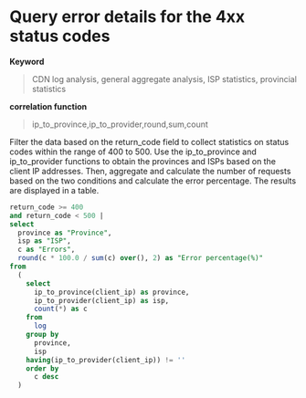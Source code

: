 # Query error details for the 4xx status codes

**Keyword**

> CDN log analysis, general aggregate analysis, ISP statistics, provincial statistics

**correlation function**

> ip_to_province,ip_to_provider,round,sum,count

Filter the data based on the return_code field to collect statistics on status codes within the range of 400 to 500. Use the ip_to_province and ip_to_provider functions to obtain the provinces and ISPs based on the client IP addresses. Then, aggregate and calculate the number of requests based on the two conditions and calculate the error percentage.
The results are displayed in a table.

```SQL
return_code >= 400
and return_code < 500 |
select
  province as "Province",
  isp as "ISP",
  c as "Errors",
  round(c * 100.0 / sum(c) over(), 2) as "Error percentage(%)"
from
  (
    select
      ip_to_province(client_ip) as province,
      ip_to_provider(client_ip) as isp,
      count(*) as c
    from
      log
    group by
      province,
      isp
    having(ip_to_provider(client_ip)) != ''
    order by
      c desc
  )
```
